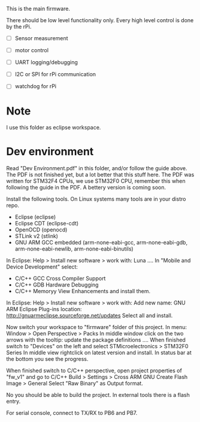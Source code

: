 This is the main firmware.

There should be low level functionality only.
Every high level control is done by the rPi.
- [ ] Sensor measurement
- [ ] motor control
- [ ] UART logging/debugging
- [ ] I2C or SPI for rPi communication
- [ ] watchdog for rPi


# Note
I use this folder as eclipse workspace.

# Dev environment

Read "Dev Environment.pdf" in this folder, and/or follow
the guide above.
The PDF is not finished yet, but a lot better that this stuff here.
The PDF was written for STM32F4 CPUs, we use STM32F0 CPU,
remember this when following the guide in the PDF.
A bettery version is coming soon.

Install the following tools.
On Linux systems many tools are in your distro repo.
- Eclipse (eclipse)
- Eclipse CDT (eclipse-cdt)
- OpenOCD (openocd)
- STLink v2 (stlink)
- GNU ARM GCC embedded (arm-none-eabi-gcc, arm-none-eabi-gdb, arm-none-eabi-newlib, arm-none-eabi-binutils)

In Eclipse:
Help > Install new software > work with: Luna ....
In "Mobile and Device Development" select:
- C/C++ GCC Cross Compiler Support
- C/C++ GDB Hardware Debugging
- C/C++ Memoryy View Enhancements
and install them.

In Eclipse:
Help > Install new software > work with: Add new
name: GNU ARM Eclipse Plug-ins
location: http://gnuarmeclipse.sourceforge.net/updates
Select all and install.

Now switch your workspace to "firmware" folder of this project.
In menu: Window > Open Perspective > Packs
In middle window click on the two arrows with the tooltip: update the package definitions ....
When finished switch to "Devices" on the left and select
STMicroelectronics > STM32F0 Series
In middle view rightclick on latest version and install.
In status bar at the bottom you see the progress.

When finished switch to C/C++ perspective,
open project properties of "fw_v1" and go to
C/C++ Build > Settings > Cross ARM GNU Create Flash Image > General
Select "Raw Binary" as Output format.

No you should be able to build the project.
In external tools there is a flash entry.

For serial console, connect to TX/RX to PB6 and PB7.

